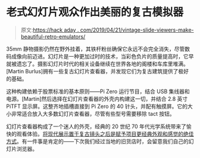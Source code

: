# 老式幻灯片观众作出美丽的复古模拟器

> 原文:[https://hack aday . com/2019/04/21/vintage-slide-viewers-make-beautiful-retro-emulators/](https://hackaday.com/2019/04/21/vintage-slide-viewers-make-beautiful-retro-emulators/)

35mm 静物摄影仍然在野外挂着，其铁杆粉丝确保它永远不会完全消失，尽管数码成像向前迈进。幻灯片是一种更加过时的技术，当彩色负片的质量提高时，它早就被遗忘了。摄影幻灯片时代的相关设备继续在世界各地的阁楼和车库里堆满。[Martin Burlus]拥有一些复古幻灯片查看器，并发现它们为复古建筑提供了极好的基础。

这种构建依赖于股票标准的基本原则——Pi Zero 运行节目，结合 USB 集线器和电源。[Martin]然后选择在幻灯片查看器的外壳内构建这一切，并结合 2.8 英寸 PiTFT 显示屏。这整齐地插槽直接到 Pi Zero 的 40 针头，并配有触摸屏。它的大小非常适合放入大多数幻灯片查看器，尽管有些型号需要移除 tact 按钮。

幻灯片查看器构成了一个迷人的外壳，经典的 20 世纪 70 年代光学系统带来了愉快的观看体验。[将现代展示置于复古镜头之后是赋予项目更经典外观和感觉的绝佳方式](https://hackaday.com/2016/06/17/a-slide-viewer-makes-an-excellent-case-for-an-oled-project/)。有一件事是肯定的——下次我们经过当地的旧货店时，会留意我们自己的幻灯片浏览器。